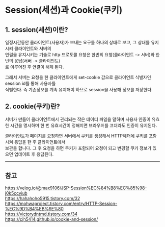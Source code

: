 # Session(세션)과 Cookie(쿠키)
## 1. session(세션)이란?
일정시간동안 클라이언트(사용자)가 보내는 요구를 하나의 상태로 보고, 그 상태를 유지시켜 클라이언트와 서버의  
연결을 유지시키는 기술로 http 프로토콜 요청은 한번의 요청(클라이언트 -> 서버)와 한번의 응답(서버 -> 클라이언트)  
로 이루어진 후 연결이 해제 된다.  

그래서 서버는 요청을 한 클라이언트에게 set-cookie 값으로 클라이언트 식별자인 session id를 통해 사용자를  
식별한다. 즉 기존정보를 계속 유지해야 하므로 session을 사용해 정보를 저장한다.

## 2. cookie(쿠키)란?
서버가 만들어 클라이언트에서 관리되는 작은 데이터 파일을 말하며 사용자 인증이 유효한 시간을 명시하며 한 번 유효시간이 정해지면 브라우저를 끄더라도 인증이 유지된다.

클라이언트가 페이지를 요청하면 서버에서 쿠키를 생성해서 HTTP헤더에 쿠키를 포함시켜 응답을 한 후 클라이언트에서  
보관을 합니다. 그 후 요청을 하면 쿠키가 포함되어 요청이 되고 변경할 쿠키 정보가 있으면 업데이트 후 응답된다.




<hr>  

## 참고  
<https://velog.io/@max9106/JSP-Session%EC%84%B8%EC%85%98-j0k5ccyiub>  
<https://hahahoho5915.tistory.com/32>  
<https://mohwaproject.tistory.com/entry/HTTP-Session-%EC%9D%B4%EB%9E%80>  
<https://victorydntmd.tistory.com/34>  
<https://cjh5414.github.io/cookie-and-session/>
